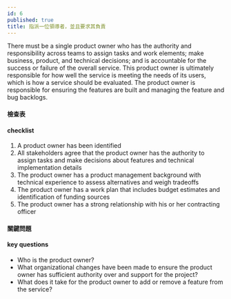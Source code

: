 ```yaml
---
id: 6
published: true
title: 指派一位領導者，並且要求其負責
---
```


There must be a single product owner who has the authority and responsibility across teams to assign tasks and work elements; make business, product, and technical decisions; and is accountable for the success or failure of the overall service. This product owner is ultimately responsible for how well the service is meeting the needs of its users, which is how a service should be evaluated. The product owner is responsible for ensuring the features are built and managing the feature and bug backlogs.

#### 檢查表

#### checklist
1. A product owner has been identified
2. All stakeholders agree that the product owner has the authority to assign tasks and make decisions about features and technical implementation details
3. The product owner has a product management background with technical experience to assess alternatives and weigh tradeoffs
4. The product owner has a work plan that includes budget estimates and identification of funding sources
5. The product owner has a strong relationship with his or her contracting officer

#### 關鍵問題

#### key questions
- Who is the product owner?
- What organizational changes have been made to ensure the product owner has sufficient authority over and support for the project?
- What does it take for the product owner to add or remove a feature from the service?